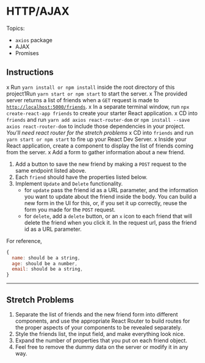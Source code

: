# HTTP/AJAX

Topics:

* `axios` package
* AJAX
* Promises

## Instructions

x  Run `yarn install or npm install` inside the root directory of this project1Run `yarn start or npm start` to start the server.
x  The provided server returns a list of friends when a `GET` request is made to [`http://localhost:5000/friends`](http://localhost:5000/friends).
x  In a separate terminal window, run `npx create-react-app friends` to create your starter React application.
x  CD into `friends` and run `yarn add axios react-router-dom` or `npm install --save axios react-router-dom` to include those dependencies in your project. _You'll need react router for the stretch problems_
x  CD into `friends` and run `yarn start or npm start` to fire up your React Dev Server.
x  Inside your React application, create a component to display the list of friends coming from the server.
x  Add a form to gather information about a new friend.
1.  Add a button to save the new friend by making a `POST` request to the same endpoint listed above.
1.  Each `friend` should have the properties listed below.
1.  Implement `Update` and `Delete` functionality.
    * for `update` pass the friend id as a URL parameter, and the information you want to update about the friend inside the body. You can build a new form in the UI for this, or, if you set it up correctly, reuse the form you made for the `POST` request.
    * for `delete`, add a `delete` button, or an `x` icon to each friend that will delete the friend when you click it. In the request url, pass the friend id as a URL parameter.

For reference, 
```js
{
  name: should be a string,
  age: should be a number,
  email: should be a string,
}
```

---

## Stretch Problems

1.  Separate the list of friends and the new friend form into different components, and use the appropriate React Router to build routes for the proper aspects of your components to be revealed separately.
1.  Style the friends list, the input field, and make everything look nice.
1.  Expand the number of properties that you put on each friend object.
1.  Feel free to remove the dummy data on the server or modify it in any way.
